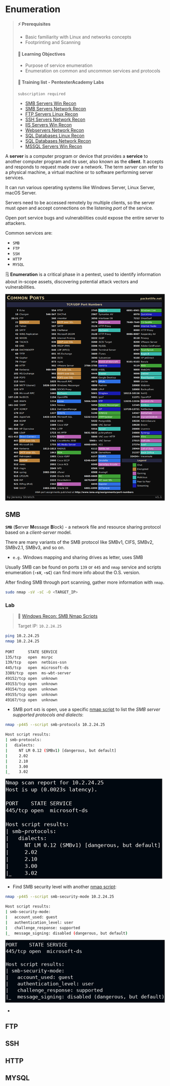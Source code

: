 # Enumeration

> #### ⚡ Prerequisites
>
> * Basic familiarity with Linux and networks concepts
> * Footprinting and Scanning
>
> #### 📕 Learning Objectives
>
> * Purpose of service enumeration
> * Enumeration on common and uncommon services and protocols
>
> #### 🔬 Training list - PentesterAcademy Labs
>
> `subscription required`
>
> - [SMB Servers Win Recon](https://attackdefense.pentesteracademy.com/listing?labtype=windows-recon&subtype=windows-recon-smb)
> - [SMB Servers Network Recon](https://attackdefense.pentesteracademy.com/listing?labtype=network-recon&subtype=recon-smb)
> - [FTP Servers Linux Recon](https://attackdefense.pentesteracademy.com/listing?labtype=linux-security-recon&subtype=recon-ftp)
> - [SSH Servers Network Recon](https://attackdefense.pentesteracademy.com/listing?labtype=network-recon&subtype=recon-ssh)
> - [IIS Servers Win Recon](https://attackdefense.pentesteracademy.com/listing?labtype=windows-recon&subtype=windows-recon-iis)
> - [Webservers Network Recon](https://attackdefense.pentesteracademy.com/listing?labtype=network-recon&subtype=recon-webserver)
> - [SQL Databases Linux Recon](https://attackdefense.pentesteracademy.com/listing?labtype=linux-security-recon&subtype=linux-security-recon-sqldbs)
> - [SQL Databases Network Recon](https://attackdefense.pentesteracademy.com/listing?labtype=network-recon&subtype=recon-sqldb)
> - [MSSQL Servers Win Recon](https://attackdefense.pentesteracademy.com/listing?labtype=windows-recon&subtype=windows-recon-mssql)

A **server** is a computer program or device that provides a **service** to another computer program and its user, also known as the **client**. It accepts and responds to request made over a network. The term _server_ can refer to a physical machine, a virtual machine or to software performing server services.

It can run various operating systems like Windows Server, Linux Server, macOS Server.

Servers need to be accessed remotely by multiple clients, so the server must _open_ and accept connections on the listening _port_ of the service.

Open port service bugs and vulnerabilities could expose the entire server to attackers.

Common services are:

* `SMB`
* `FTP`
* `SSH`
* `HTTP`
* `MYSQL`

🗒️ **Enumeration** is a critical phase in a pentest, used to identify information about in-scope assets, discovering potential attack vectors and vulnerabilities.

![Common Ports - by Jeremy Stretch](.gitbook/assets/image-20230211104550784.png)

## SMB

**`SMB`** (**S**erver **M**essage **B**lock) - a network file and resource sharing protocol based on a _client-server_ model.

There are many variants of the SMB protocol like SMBv1, CIFS, SMBv2, SMBv2.1, SMBv3, and so on.

- `e.g.` Windows mapping and sharing drives as letter, uses SMB

Usually SMB can be found on ports `139` or `445` and `nmap` service and scripts enumeration (**`-sV`**, **`-sC`**) can find more info about the O.S. version.

After finding SMB through port scanning, gather more information with `nmap`.

```bash
sudo nmap -sV -sC -O <TARGET_IP>
```

### Lab

>  🔬 [Windows Recon: SMB Nmap Scripts](https://attackdefense.pentesteracademy.com/challengedetailsnoauth?cid=2222)
>
>  Target IP: `10.2.24.25`

```bash
ping 10.2.24.25
nmap 10.2.24.25

PORT      STATE SERVICE
135/tcp   open  msrpc
139/tcp   open  netbios-ssn
445/tcp   open  microsoft-ds
3389/tcp  open  ms-wbt-server
49152/tcp open  unknown
49153/tcp open  unknown
49154/tcp open  unknown
49155/tcp open  unknown
49167/tcp open  unknown
```

- SMB port `445` is open, use a specific [nmap script](https://nmap.org/nsedoc/scripts/smb-protocols.html) to list the *SMB server supported protocols and dialects*:

```bash
nmap -p445 --script smb-protocols 10.2.24.25
```

```bash
Host script results:
| smb-protocols: 
|   dialects: 
|     NT LM 0.12 (SMBv1) [dangerous, but default]
|     2.02
|     2.10
|     3.00
|_    3.02
```

![smb-protocols](.gitbook/assets/image-20230213193852965.png)

- Find SMB security level with another [nmap script](https://nmap.org/nsedoc/scripts/smb-security-mode.html):

```bash
nmap -p445 --script smb-security-mode 10.2.24.25
```

```bash
Host script results:
| smb-security-mode: 
|   account_used: guest
|   authentication_level: user
|   challenge_response: supported
|_  message_signing: disabled (dangerous, but default)
```

![smb-security-mode](.gitbook/assets/image-20230213194033150.png)

- 



## FTP

## SSH

## HTTP

## MYSQL
